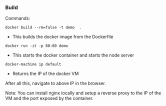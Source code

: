 ### Build

Commands:

```
docker build --rm=false -t demo  .
```
 - This builds the docker image from the Dockerfile


```
docker run -it -p 80:80 demo
```

 - This starts the docker container and starts the node server

```
docker-machine ip default
```

 - Returns the IP of the docker VM

After all this, navigate to above IP in the browser.


Note: You can install nginx locally and setup a reverse proxy to the IP of the VM and the port exposed by the container.
